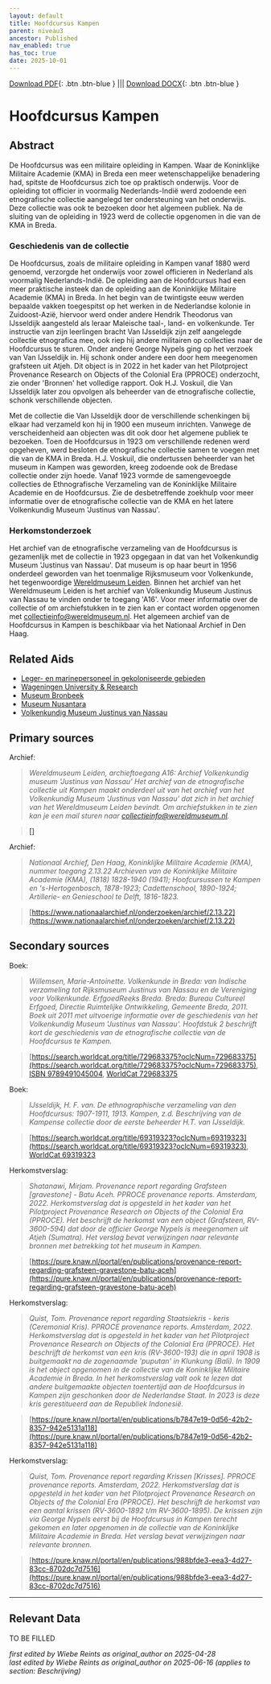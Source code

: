 ```yaml
---
layout: default
title: Hoofdcursus Kampen
parent: niveau3
ancestor: Published
nav_enabled: true
has_toc: true
date: 2025-10-01
--- 
```



[Download PDF](https://raw.githubusercontent.com/colonial-heritage/research-guides-dev/refs/heads/main/EXPORTS/published/PDF/niveau3/Dutch/HoofdcursusKampen.pdf){: .btn .btn-blue } |||    [Download DOCX](https://raw.githubusercontent.com/colonial-heritage/research-guides-dev/refs/heads/main/EXPORTS/published/DOCX/niveau3/Dutch/HoofdcursusKampen.docx){: .btn .btn-blue }


# Hoofdcursus Kampen


## Abstract

De Hoofdcursus was een militaire opleiding in Kampen. Waar de Koninklijke Militaire Academie (KMA) in Breda een meer wetenschappelijke benadering had, spitste de Hoofdcursus zich toe op praktisch onderwijs. Voor de opleiding tot officier in voormalig Nederlands-Indië werd zodoende een etnografische collectie aangelegd ter ondersteuning van het onderwijs. Deze collectie was ook te bezoeken door het algemeen publiek. Na de sluiting van de opleiding in 1923 werd de collectie opgenomen in die van de KMA in Breda.

### Geschiedenis van de collectie

De Hoofdcursus, zoals de militaire opleiding in Kampen vanaf 1880 werd genoemd, verzorgde het onderwijs voor zowel officieren in Nederland als voormalig Nederlands-Indië. De opleiding aan de Hoofdcursus had een meer praktische insteek dan de opleiding aan de Koninklijke Militaire Academie (KMA) in Breda. In het begin van de twintigste eeuw werden bepaalde vakken toegespitst op het werken in de Nederlandse kolonie in Zuidoost-Azië, hiervoor werd onder andere Hendrik Theodorus van IJsseldijk aangesteld als leraar Maleische taal-, land- en volkenkunde. Ter instructie van zijn leerlingen bracht Van IJsseldijk zijn zelf aangelegde collectie etnografica mee, ook riep hij andere militairen op collecties naar de Hoofdcursus te sturen. Onder andere George Nypels ging op het verzoek van Van IJsseldijk in. Hij schonk onder andere een door hem meegenomen grafsteen uit Atjeh. Dit object is in 2022 in het kader van het Pilotproject Provenance Research on Objects of the Colonial Era (PPROCE) onderzocht, zie onder 'Bronnen' het volledige rapport. Ook H.J. Voskuil, die Van IJsseldijk later zou opvolgen als beheerder van de etnografische collectie, schonk verschillende objecten.

Met de collectie die Van IJsseldijk door de verschillende schenkingen bij elkaar had verzameld kon hij in 1900 een museum inrichten. Vanwege de verscheidenheid aan objecten was dit ook door het algemene publiek te bezoeken. Toen de Hoofdcursus in 1923 om verschillende redenen werd opgeheven, werd besloten de etnografische collectie samen te voegen met die van de KMA in Breda. H.J. Voskuil, die ondertussen beheerder van het museum in Kampen was geworden, kreeg zodoende ook de Bredase collectie onder zijn hoede. Vanaf 1923 vormde de samengevoegde collecties de Ethnografische Verzameling van de Koninklijke Militaire Academie en de Hoofdcursus. Zie de desbetreffende zoekhulp voor meer informatie over de etnografische collectie van de KMA en het latere Volkenkundig Museum 'Justinus van Nassau'.

### Herkomstonderzoek

Het archief van de etnografische verzameling van de Hoofdcursus is gezamenlijk met de collectie in 1923 opgegaan in dat van het Volkenkundig Museum 'Justinus van Nassau'. Dat museum is op haar beurt in 1956 onderdeel geworden van het toenmalige Rijksmuseum voor Volkenkunde, het tegenwoordige [Wereldmuseum Leiden](https://app.colonialcollections.nl/nl/research-aids/https%3A%2F%2Fn2t%252Enet%2Fark%3A%2F27023%2F77c1a0cf982b33b9e88073c4a704049b). Binnen het archief van het Wereldmuseum Leiden is het archief van Volkenkundig Museum Justinus van Nassau te vinden onder te toegang 'A16'. Voor meer informatie over de collectie of om archiefstukken in te zien kan er contact worden opgenomen met [collectieinfo@wereldmuseum.nl](mailto:collectieinfo@wereldmuseum.nl). Het algemeen archief van de Hoofdcursus in Kampen is beschikbaar via het Nationaal Archief in Den Haag.


## Related Aids

 - [Leger- en marinepersoneel in gekoloniseerde gebieden](niveau2/Dutch/MilitaryAndNavy_20240326.yml)  
 - [Wageningen University & Research](niveau3/Dutch/WageningenUniversity_20240327.yml)  
 - [Museum Bronbeek](niveau3/Dutch/Bronbeek_20241002.yml)  
 - [Museum Nusantara](niveau3/Dutch/MNusantara_20250130.yml)  
 - [Volkenkundig Museum Justinus van Nassau](niveau3/Dutch/JustinusNassau_20250225.yml)  

## Primary sources

Archief:
  > *Wereldmuseum Leiden, archieftoegang A16: Archief Volkenkundig museum 'Justinus van Nassau'*
  > _Het archief van de etnografische collectie uit Kampen maakt onderdeel uit van het archief van het Volkenkundig Museum 'Justinus van Nassau' dat zich in het archief van het Wereldmuseum Leiden bevindt. Om archiefstukken in te zien kan je een mail sturen naar collectieinfo@wereldmuseum.nl._  

  > [[]]([])

Archief:
  > *Nationaal Archief, Den Haag, Koninklijke Militaire Academie (KMA), nummer toegang 2.13.22*
  > _Archieven van de Koninklijke Militaire Academie (KMA), (1818) 1828-1940 (1941); Hoofcursussen te Kampen en 's-Hertogenbosch, 1878-1923; Cadettenschool, 1890-1924; Artillerie- en Genieschool te Delft, 1816-1823._  

  > [https://www.nationaalarchief.nl/onderzoeken/archief/2.13.22](https://www.nationaalarchief.nl/onderzoeken/archief/2.13.22)

## Secondary sources

Boek:
  > *Willemsen, Marie-Antoinette. Volkenkunde in Breda: van Indische verzameling tot Rijksmuseum Justinus van Nassau en de Vereniging voor Volkenkunde. ErfgoedReeks Breda. Breda: Bureau Cultureel Erfgoed, Directie Ruimtelijke Ontwikkeling, Gemeente Breda, 2011.*
  > _Boek uit 2011 met uitvoerige informatie over de geschiedenis van het Volkenkundig Museum 'Justinus van Nassau'. Hoofdstuk 2 beschrijft kort de geschiedenis van de etnografische collectie van de Hoofdcursus te Kampen._  

  > [https://search.worldcat.org/title/729683375?oclcNum=729683375](https://search.worldcat.org/title/729683375?oclcNum=729683375), [ISBN 9789491045004](https://isbnsearch.org/isbn/9789491045004), [WorldCat 729683375](https://search.worldcat.org/title/729683375)

Boek:
  > *IJsseldijk, H. F. van. De ethnographische verzameling van den Hoofdcursus: 1907-1911, 1913. Kampen, z.d.*
  > _Beschrijving van de Kampense collectie door de eerste beheerder H.T. van IJsseldijk._  

  > [https://search.worldcat.org/title/69319323?oclcNum=69319323](https://search.worldcat.org/title/69319323?oclcNum=69319323), [WorldCat 69319323](https://search.worldcat.org/title/69319323)

Herkomstverslag:
  > *Shatanawi, Mirjam. Provenance report regarding Grafsteen [gravestone] - Batu Aceh. PPROCE provenance reports. Amsterdam, 2022.*
  > _Herkomstverslag dat is opgesteld in het kader van het Pilotproject Provenance Research on Objects of the Colonial Era (PPROCE). Het beschrijft de herkomst van een object (Grafsteen, RV-3600-594) dat door de officier George Nypels is meegenomen uit Atjeh (Sumatra). Het verslag bevat verwijzingen naar relevante bronnen met betrekking tot het museum in Kampen._  

  > [https://pure.knaw.nl/portal/en/publications/provenance-report-regarding-grafsteen-gravestone-batu-aceh](https://pure.knaw.nl/portal/en/publications/provenance-report-regarding-grafsteen-gravestone-batu-aceh)

Herkomstverslag:
  > *Quist, Tom. Provenance report regarding Staatsiekris - keris (Ceremonial Kris). PPROCE provenance reports. Amsterdam, 2022.*
  > _Herkomstverslag dat is opgesteld in het kader van het Pilotproject Provenance Research on Objects of the Colonial Era (PPROCE). Het beschrijft de herkomst van een kris (RV-3600-193) die in april 1908 is buitgemaakt na de zogenaamde 'puputan' in Klunkung (Bali). In 1909 is het object opgenomen in de collectie van de Koninklijke Militaire Academie in Breda. In het herkomstverslag valt ook te lezen dat andere buitgemaakte objecten toentertijd aan de Hoofdcursus in Kampen zijn geschonken door de Nederlandse Staat. In 2023 is deze kris gerestitueerd aan de Republiek Indonesië._  

  > [https://pure.knaw.nl/portal/en/publications/b7847e19-0d56-42b2-8357-942e5131a118](https://pure.knaw.nl/portal/en/publications/b7847e19-0d56-42b2-8357-942e5131a118)

Herkomstverslag:
  > *Quist, Tom. Provenance report regarding Krissen [Krisses]. PPROCE provenance reports. Amsterdam, 2022.*
  > _Herkomstverslag dat is opgesteld in het kader van het Pilotproject Provenance Research on Objects of the Colonial Era (PPROCE). Het beschrijft de herkomst van een aantal krissen (RV-3600-1892 t/m RV-3600-1895). De krissen zijn via George Nypels eerst bij de Hoofdcursus in Kampen terecht gekomen en later opgenomen in de collectie van de Koninklijke Militaire Academie in Breda. Het verslag bevat verwijzingen naar relevante bronnen._  

  > [https://pure.knaw.nl/portal/en/publications/988bfde3-eea3-4d27-83cc-8702dc7d7516](https://pure.knaw.nl/portal/en/publications/988bfde3-eea3-4d27-83cc-8702dc7d7516)



---
## Relevant Data 
TO BE FILLED

_first edited by Wiebe Reints as original_author on 2025-04-28_  
_last edited by Wiebe Reints as original_author on 2025-06-16
(applies to section: Beschrijving)_
        